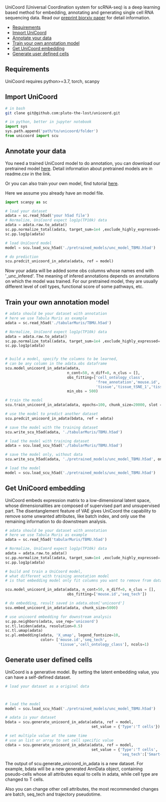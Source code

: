 UniCoord (Universal Coordination system for scRNA-seq) is a deep learning based method for embedding, annotating and generating single cell RNA sequencing data. Read our [preprint biorxiv paper](https://www.biorxiv.org/content/10.1101/2021.09.09.459281v1) for detail information.

- [Requirements](#requirements)
- [Import UniCoord](#import-unicoord)
- [Annotate your data](#annotate-your-data)
- [Train your own annotation model](#train-your-own-annotation-model)
- [Get UniCoord embedding](#get-unicoord-embedding)
- [Generate user defined cells](#generate-user-defined-cells)
## Requirements

UniCoord requires python>=3.7, torch, scanpy

## Import UniCoord

```bash
# in bash
git clone git@github.com:pluto-the-lost/unicoord.git
```

```python
# in python, better in jupyter notebook
import sys
sys.path.append('path/to/unicoord/folder')
from unicoord import scu
```

## Annotate your data

You need a trained UniCoord model to do annotation, you can download our pretrained model <a href="https://cloud.tsinghua.edu.cn/d/13021decce6c40ad9c4e/" target="_blank">here</a>. Detail information about pretrained models are in readme.csv in the link.



Or you can also train your own model, find tutorial [here](#train-your-own-annotation-model).

Here we assume you already have an model file.

```python
import scanpy as sc

# load your dataset
adata = sc.read_h5ad('your h5ad file')
# Normalize, UniCoord expect log1p(TP10k) data
adata = adata.raw.to_adata()
sc.pp.normalize_total(adata, target_sum=1e4 ,exclude_highly_expressed= True)
sc.pp.log1p(adata)

# load UniCoord model
model = scu.load_scu_h5ad('./pretrained_models/unc_model_TBMU.h5ad')

# do prediction
scu.predcit_unicoord_in_adata(adata, ref = model)
```

Now your adata will be added some obs columns whose names end with '_unc_infered'. The meaning of infered annotations depends on annotations on which the model was trained. For our pretrained model, they are usually different level of cell types, functional score of some pathways, etc. 

## Train your own annotation model

```python
# adata should be your dataset with annotation
# here we use Tabula Muris as example
adata = sc.read_h5ad('./tabularMuris/TBMU.h5ad')

# Normalize, UniCoord expect log1p(TP10k) data
adata = adata.raw.to_adata()
sc.pp.normalize_total(adata, target_sum=1e4 ,exclude_highly_expressed= True)
sc.pp.log1p(adata)


# build a model, specify the columns to be learned, 
# can be any column in the adata.obs dataframe
scu.model_unicoord_in_adata(adata, 
                            n_cont=50, n_diff=0, n_clus = [],
                            obs_fitting=['cell_ontology_class',
                                         'free_annotation','mouse.id','mouse.sex',
                                         'tissue','tissue_tSNE_1','tissue_tSNE_2','seq_tech'], 
                            min_obs = 500)

# train the model
scu.train_unicoord_in_adata(adata, epochs=100, chunk_size=20000, slot = "cur")

# use the model to predict another dataset
scu.predcit_unicoord_in_adata(bdata, ref = adata)

# save the model with the training dataset
scu.write_scu_h5ad(adata, './tabularMuris/TBMU.h5ad')

# load the model with training dataset
adata = scu.load_scu_h5ad('./tabularMuris/TBMU.h5ad')

# save the model only, without data
scu.write_scu_h5ad(adata, './pretrained_models/unc_model_TBMU.h5ad', only_model=True)

# load the model
model = scu.load_scu_h5ad('./pretrained_models/unc_model_TBMU.h5ad')
```

## Get UniCoord embedding

UniCoord embeds expression matrix to a low-dimensional latent space, whose dimensionalities are composed of supervised part and unsupervised part. The disentanglement feature of VAE gives UniCoord the capability to remove some unwanted attributes, like batch index, and only use the remaining information to do downstream analysis.

```python
# adata should be your dataset with annotation
# here we use Tabula Muris as example
adata = sc.read_h5ad('tabularMuris/TBMU.h5ad')

# Normalize, UniCoord expect log1p(TP10k) data
adata = adata.raw.to_adata()
sc.pp.normalize_total(adata, target_sum=1e4 ,exclude_highly_expressed= True)
sc.pp.log1p(adata)

# build and train a UniCoord model, 
# what different with training annotation model
# is that embedding model only fit columns you want to remove from data, i.e. batch

scu.model_unicoord_in_adata(adata, n_cont=50, n_diff=0, n_clus = [],
                            obs_fitting=['mouse.id','seq_tech'])

# do embedding, result saved in adata.obsm['unicoord']
scu.embed_unicoord_in_adata(adata, chunk_size=5000)

# use unicoord embedding for downstream analysis 
sc.pp.neighbors(adata, use_rep='unicoord')
sc.tl.leiden(adata, resolution=0.5)
sc.tl.umap(adata)
sc.pl.embedding(adata, 'X_umap', legend_fontsize=10,
                color= ['mouse.id','seq_tech',
                        'tissue','cell_ontology_class'], ncols=1)
```

## Generate user defined cells

UniCoord is a generative model. By setting the latent embedding value, you can have a self-defined dataset. 

```python
# load your dataset as a original data



# load the model
model = scu.load_scu_h5ad('./pretrained_models/unc_model_TBMU.h5ad')

# adata is your dataset
bdata = scu.generate_unicoord_in_adata(adata, ref = model, 
                                       set_value = {'Type':'T cells'})

# set multiple value at the same time
# use an list or array to set cell specific value
cdata = scu.generate_unicoord_in_adata(adata, ref = model, 
                                       set_value = {'Type':'T cells',
                                                    'seq_tech':['Smart-seq2']*1000 + ['10X']*(adata.n_obs-1000)})
```

The output of scu.generate_unicoord_in_adata is a new dataset. For example, bdata will be a new generated AnnData object, containing pseudo-cells whose all attributes equal to cells in adata, while cell type are changed to T cells.

Also you can change other cell attributes, the most recommended changes are batch, seq_tech and trajectory pseudotime.